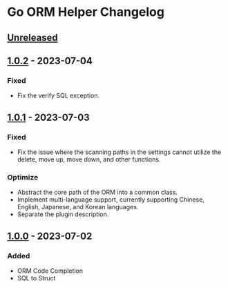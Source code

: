 <!-- Keep a Changelog guide -> https://keepachangelog.com -->

# Go ORM Helper Changelog

## [Unreleased]

## [1.0.2] - 2023-07-04

### Fixed
- Fix the verify SQL exception.

## [1.0.1] - 2023-07-03

### Fixed
- Fix the issue where the scanning paths in the settings cannot utilize the delete, move up, move down, and other functions.

### Optimize
- Abstract the core path of the ORM into a common class.
- Implement multi-language support, currently supporting Chinese, English, Japanese, and Korean languages.
- Separate the plugin description.

## [1.0.0] - 2023-07-02

### Added
- ORM Code Completion
- SQL to Struct

[Unreleased]: https://github.com/maiqingqiang/go-orm-helper/compare/v1.0.2...HEAD
[1.0.2]: https://github.com/maiqingqiang/go-orm-helper/compare/v1.0.1...v1.0.2
[1.0.1]: https://github.com/maiqingqiang/go-orm-helper/compare/v1.0.0...v1.0.1
[1.0.0]: https://github.com/maiqingqiang/go-orm-helper/tree/v1.0.0
